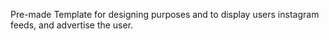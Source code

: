 Pre-made Template for designing purposes and to display users instagram feeds, and advertise the user.

